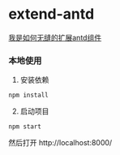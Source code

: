 # extend-antd

[我是如何无缝的扩展antd组件](https://zhuanlan.zhihu.com/p/111850451)

### 本地使用

1. 安装依赖

`npm install`

2. 启动项目

`npm start`

然后打开 http://localhost:8000/
